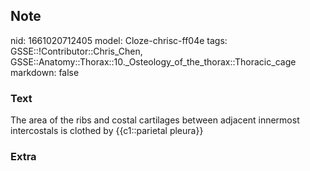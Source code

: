 ## Note
nid: 1661020712405
model: Cloze-chrisc-ff04e
tags: GSSE::!Contributor::Chris_Chen, GSSE::Anatomy::Thorax::10._Osteology_of_the_thorax::Thoracic_cage
markdown: false

### Text
<div class='toggle'>
  The area of the ribs and costal cartilages between adjacent
  innermost intercostals is clothed by {{c1::parietal pleura}}
</div>

### Extra

